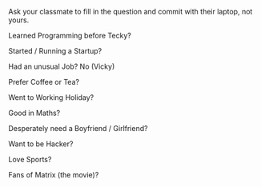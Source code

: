 Ask your classmate to fill in the question and commit with their laptop, not yours.

Learned Programming before Tecky?

Started / Running a Startup?

Had an unusual Job? No (Vicky)

Prefer Coffee or Tea?

Went to Working Holiday?

Good in Maths?

Desperately need a Boyfriend / Girlfriend?

Want to be Hacker?

Love Sports?

Fans of Matrix (the movie)?